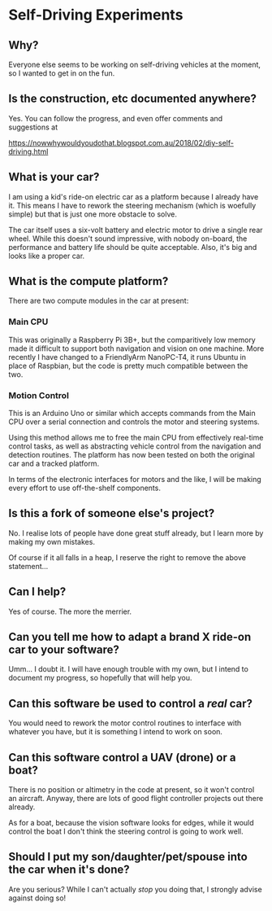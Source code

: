 # Self-Driving Experiments

## Why?

Everyone else seems to be working on self-driving vehicles at the moment, so I wanted to get in on the fun.

## Is the construction, etc documented anywhere?

Yes.  You can follow the progress, and even offer comments and suggestions at

https://nowwhywouldyoudothat.blogspot.com.au/2018/02/diy-self-driving.html

## What is your car?

I am using a kid's ride-on electric car as a platform because I already have it.  This means I have to rework the steering mechanism (which is woefully simple) but that is just one more obstacle to solve.

The car itself uses a six-volt battery and electric motor to drive a single rear wheel.  While this doesn't sound impressive, with nobody on-board, the performance and battery life should be quite acceptable.  Also, it's big and looks like a proper car.

## What is the compute platform?

There are two compute modules in the car at present:

### Main CPU

This was originally a Raspberry Pi 3B+, but the comparitively low memory made it difficult to support both navigation and vision on one machine.  More recently I have changed to a FriendlyArm NanoPC-T4, it runs Ubuntu in place of Raspbian, but the code is pretty much compatible between the two.

### Motion Control
This is an Arduino Uno or similar which accepts commands from the Main CPU over a serial connection and controls the motor and steering systems.

Using this method allows me to free the main CPU from effectively real-time control tasks, as well as abstracting vehicle control from the navigation and detection routines.  The platform has now been tested on both the original car and a tracked platform.

In terms of the electronic interfaces for motors and the like, I will be making every effort to use off-the-shelf components.

## Is this a fork of someone else's project?

No.  I realise lots of people have done great stuff already, but I learn more by making my own mistakes.

Of course if it all falls in a heap, I reserve the right to remove the above statement...

## Can I help?

Yes of course.  The more the merrier.

## Can you tell me how to adapt a brand X ride-on car to your software?

Umm... I doubt it.  I will have enough trouble with my own, but I intend to document my progress, so hopefully that will help you.

## Can this software be used to control a *real* car?

You would need to rework the motor control routines to interface with whatever you have, but it is something I intend to work on soon.

## Can this software control a UAV (drone) or a boat?

There is no position or altimetry in the code at present, so it won't control an aircraft.  Anyway, there are lots of good flight controller projects out there already.

As for a boat, because the vision software looks for edges, while it would control the boat I don't think the steering control is going to work well.

## Should I put my son/daughter/pet/spouse into the car when it's done?

Are you serious?  While I can't actually *stop* you doing that, I strongly advise against doing so!
